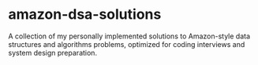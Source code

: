 # amazon-dsa-solutions
A collection of my personally implemented solutions to Amazon-style data structures and algorithms problems, optimized for coding interviews and system design preparation.
